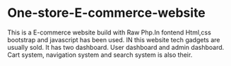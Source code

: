 # One-store-E-commerce-website
This is a E-commerce website build with Raw Php.In fontend Html,css bootstrap and javascript has been used. IN this website tech gadgets are usually sold. It has two dashboard. User dashboard and admin dashboard. Cart system, navigation system and search system is also their.
